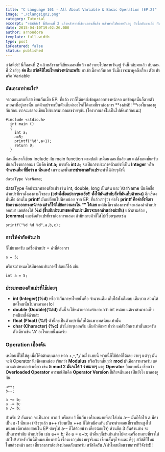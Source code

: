 ```yaml
---
title: "C Language 101 - All About Variable & Basic Operation (EP.2)"
image: "./clangsign2.png"
category: Tutorial
excerpt: "สวัสดีฮ่ะ! นี่ก็ตอนที่ 2 แล้วหลังจากที่เขียนตอนที่แล้ว แล้วหายไปหลายวันอยู่ วันนี้กลับมาแล้ว กับตอนที่ 2 เย้ๆๆ อ่อ ลืม สวัสดีปีใหม่ไทยล่วงหน้านะครับมาเข้าเนื้อหากันเลย วันนี้เราจะมาพูดถึงเรื่อง ตัวแปร หรือ Variable"
date: 2015-04-10T19:02:26.000
author: arnondora
template: full-width
type: post
isFeatured: false
status: published
---
```


สวัสดีฮ่ะ! นี่ก็ตอนที่ 2 แล้วหลังจากที่เขียนตอนที่แล้ว แล้วหายไปหลายวันอยู่ วันนี้กลับมาแล้ว กับตอนที่ 2 เย้ๆๆ **อ่อ ลืม สวัสดีปีใหม่ไทยล่วงหน้านะครับ**
มาเข้าเนื้อหากันเลย วันนี้เราจะมาพูดถึงเรื่อง ตัวแปร หรือ Variable

### **มันเอามาทำอะไร?**
จากตอนแรกที่เราเขียนกันเมื่อ EP. ที่แล้ว เราก็ได้แค่ส่งข้อมูลออกทางหน้าจอ แต่ข้อมูลนั้นก็ตายตัว ตายคาที่อยู่ตรงนั้น แต่ตัวแปรจะเป็นตัวเก็บค่าอะไรก็ได้ตามที่เราต้องการ **งงล่ะสิ!! **เอางี้มาลองดู กันก่อน เราจะมาลองเขียนโปรแกรมบวกเลขง่ายๆกัน (ใครบวกเลขไม่เป็นไปหัดมาก่อนนะ)

    #include <stdio.h>
      int main ()
      {
        int a;
        a=5;
        printf("%d",a+1);
        return 0;
      }

ก่อนอื่นเราก็เขียน include กับ main function ตามปกติ เหมือนตอนที่แล้วเลย แต่สังเกตมั้ยครับมันอะไรงอกออกมา นั่นคือ **int a;**
บรรทัด **int a;** จะเป็นการประกาศตัวแปรที่เป็น **Integer** หรือ **จำนวนเต็ม ที่ชื่อว่า a นั่นเอง!**
เพราะฉะนั้น**การประกาศตัวแปร**จะทำได้ง่ายๆดังนี้

    dataType VarName;

dataType คือประเภทของตัวแปร เช่น int, double, long เป็นต้น และ VarName นั่นคือชื่อตัวแปรที่เราตั้งเองตามใจชอบ **(อย่าตั้งชื่อแปลกๆนะเฮ้ย!! ตั้งให้มันเข้ากับสิ่งที่มันเก็บด้วยนะ)**
อีกเรื่องนั่นคือ ด้านใน **printf** มันเปลี่ยนไปนิดหน่อย จาก EP. ที่แล้วเรารู้ว่า คำสั่ง **printf คือคำสั่งที่เอาข้อความออกทางหน้าจอ แล้วก็ให้ใส่ข้อความลงใน "" ได้เลย** แต่อันนี้เราต้องการที่จะแสดงค่าตัวแปรออกมา เลยต้องใส่ **%d (ขึ้นกับประเภทของตัวแปร เดียวจะบอกด้านล่างล่ะกัน)** แล้วตามด้วย **, (comma)** และชื่อตัวแปรที่เราต้องการแสดง ถ้ามีหลายตัวก็ใส่ไปเรื่อยๆเลยเช่น

    printf("%d %d %d",a,b,c);

### **การให้ค่ากับตัวแปร**
ก็ไม่ยากครับ แค่ชื่อตัวแปร = ค่าที่ต้องการ

    a = 5;

หรือจะกำหนดให้มันตอนประกาศไปเลยก็ได้ เช่น

    int a = 5;

### **ประเภทของตัวแปรที่ใช้บ่อยๆ**

* **int (Integer)(%d)** หรือว่ากันภาษาไทยนั้นคือ จำนวนเต็ม เก็บได้ทั้งเต็มลบ เต็มบวก ส่วนได้แค่ไหนนั้นไปหาเอาเอง lol
* **double (Double)(%ld)** อันนี้จะใช้หน่วยความจำเยอะกว่า int หน่อย แต่เราสามารถเก็บทศนิยมได้ด้วยล่ะ
* **float (Float) (%f)** ตัวนี้จะเป็นตัวแปรที่เก็บได้เฉพาะทศนิยมเท่านั้น
* **char (Character) (%c)** ตัวนี้ง่ายๆเลยครับ เก็บตัวอักษร ย้ำว่า แค่ตัวอักษรเท่านั้นนะครับ ตัวเดียวเช่น 'A' อะไรแบบนี้นะครับ

### **Operation เบื้องต้น**
เหมือนที่ใช้ให้ดู เมื่อโค๊ตด้านบนเลย พวก +,-,\*,/ อะไรแบบนี้ พวกนี้ก็ใช้ปกติได้เลย ง่ายๆ
แต่ๆๆ มันจะมี Operator นึงพิเศษหน่อย เรียกว่า **Modulus** หรือเรียกสั้นๆว่า **mod** มันคือการหารครับ แต่เอาแต่เศษมาอย่างเดียว เช่น
**5 mod 2 มันจะได้ 1 ง่ายมากๆ**
มาดู **Operator** อีกแบบนึง เรียกว่า **Overloaded Operator** อารมณ์มันคือ **Operator Version** ขี้เกียจนั่นเอง เป็นยังไง มาลองดูกัน

    a++;
    b--;

    a += b;
    a -= b;
    a /= b;

สำหรับ 2 อันแรก จะเป็นการ บวก 1 หรือลบ 1 ขึ้นกับ เครื่องหมายที่เราใส่เช่น a-- มันก็คือให้ a มีค่าเป็น a-1 นั่นเอง (จริงๆแล้ว a++ เขียนเป็น ++a ก็ได้เหมือนกัน มันจะต่างตอนที่เราเขียนสูงไปหน่อย เดียวค่อยสอนใน EP ต่อๆไป a-- ก็ได้ด้วยน้าา เดี๋ยวน้อยใจ)
ส่วนอีก 3 อันด้านล่าง จะเป็นการทำกับ ตัวแปรอื่น เช่น a+= b; คือ a = a+b; ตัวอื่นๆก็เช่นกันต่างไปตามเครื่องหมายที่เราใส่เข้าไป!
สำหรับวันนี้ก็หมดเพียงเท่านี้ เรื่องแรกๆมันง่ายๆจริงนะ เขียนสั้นๆก็จบและ ดีๆๆ สวัสดีปีใหม่ไทยล่วงหน้า และ เที่ยวสงการต์อย่างปลอดภัยนะครับ สวัสดีครับ //ทำไมเหมือนรายการทีวีจังว่ะ!!!
